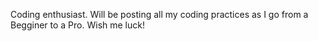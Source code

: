 Coding enthusiast.
Will be posting all my coding practices as I go from a Begginer to a Pro.
Wish me luck!
